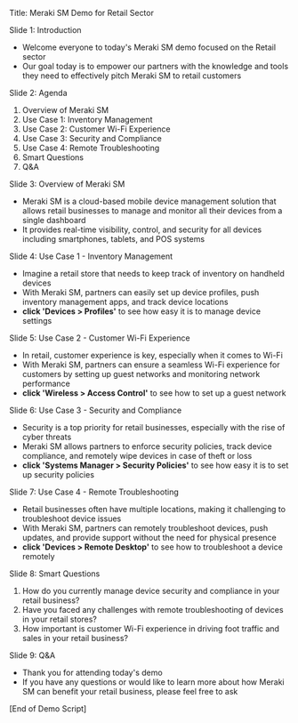 Title: Meraki SM Demo for Retail Sector

Slide 1: Introduction
- Welcome everyone to today's Meraki SM demo focused on the Retail sector
- Our goal today is to empower our partners with the knowledge and tools they need to effectively pitch Meraki SM to retail customers

Slide 2: Agenda
1. Overview of Meraki SM
2. Use Case 1: Inventory Management
3. Use Case 2: Customer Wi-Fi Experience
4. Use Case 3: Security and Compliance
5. Use Case 4: Remote Troubleshooting
6. Smart Questions
7. Q&A

Slide 3: Overview of Meraki SM
- Meraki SM is a cloud-based mobile device management solution that allows retail businesses to manage and monitor all their devices from a single dashboard
- It provides real-time visibility, control, and security for all devices including smartphones, tablets, and POS systems

Slide 4: Use Case 1 - Inventory Management
- Imagine a retail store that needs to keep track of inventory on handheld devices
- With Meraki SM, partners can easily set up device profiles, push inventory management apps, and track device locations
- **click 'Devices > Profiles'** to see how easy it is to manage device settings

Slide 5: Use Case 2 - Customer Wi-Fi Experience
- In retail, customer experience is key, especially when it comes to Wi-Fi
- With Meraki SM, partners can ensure a seamless Wi-Fi experience for customers by setting up guest networks and monitoring network performance
- **click 'Wireless > Access Control'** to see how to set up a guest network

Slide 6: Use Case 3 - Security and Compliance
- Security is a top priority for retail businesses, especially with the rise of cyber threats
- Meraki SM allows partners to enforce security policies, track device compliance, and remotely wipe devices in case of theft or loss
- **click 'Systems Manager > Security Policies'** to see how easy it is to set up security policies

Slide 7: Use Case 4 - Remote Troubleshooting
- Retail businesses often have multiple locations, making it challenging to troubleshoot device issues
- With Meraki SM, partners can remotely troubleshoot devices, push updates, and provide support without the need for physical presence
- **click 'Devices > Remote Desktop'** to see how to troubleshoot a device remotely

Slide 8: Smart Questions
1. How do you currently manage device security and compliance in your retail business?
2. Have you faced any challenges with remote troubleshooting of devices in your retail stores?
3. How important is customer Wi-Fi experience in driving foot traffic and sales in your retail business?

Slide 9: Q&A
- Thank you for attending today's demo
- If you have any questions or would like to learn more about how Meraki SM can benefit your retail business, please feel free to ask

[End of Demo Script]